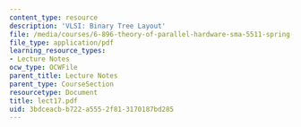 ```yaml
---
content_type: resource
description: 'VLSI: Binary Tree Layout'
file: /media/courses/6-896-theory-of-parallel-hardware-sma-5511-spring-2004/3bdceacbb722a5552f813170187bd285_lect17.pdf
file_type: application/pdf
learning_resource_types:
- Lecture Notes
ocw_type: OCWFile
parent_title: Lecture Notes
parent_type: CourseSection
resourcetype: Document
title: lect17.pdf
uid: 3bdceacb-b722-a555-2f81-3170187bd285
---
```

